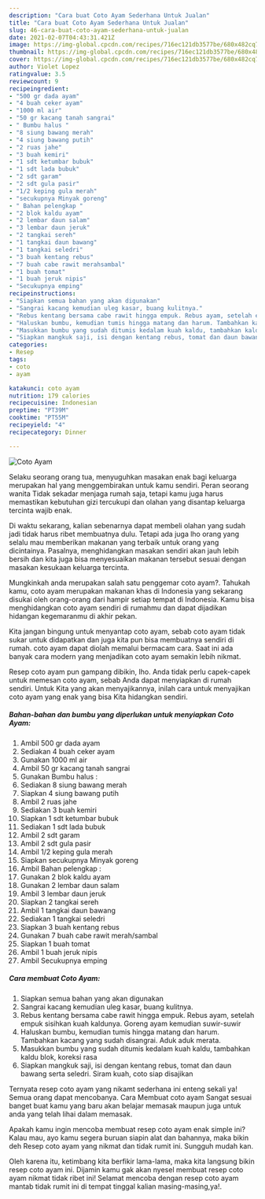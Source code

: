 ```yaml
---
description: "Cara buat Coto Ayam Sederhana Untuk Jualan"
title: "Cara buat Coto Ayam Sederhana Untuk Jualan"
slug: 46-cara-buat-coto-ayam-sederhana-untuk-jualan
date: 2021-02-07T04:43:31.421Z
image: https://img-global.cpcdn.com/recipes/716ec121db3577be/680x482cq70/coto-ayam-foto-resep-utama.jpg
thumbnail: https://img-global.cpcdn.com/recipes/716ec121db3577be/680x482cq70/coto-ayam-foto-resep-utama.jpg
cover: https://img-global.cpcdn.com/recipes/716ec121db3577be/680x482cq70/coto-ayam-foto-resep-utama.jpg
author: Violet Lopez
ratingvalue: 3.5
reviewcount: 9
recipeingredient:
- "500 gr dada ayam"
- "4 buah ceker ayam"
- "1000 ml air"
- "50 gr kacang tanah sangrai"
- " Bumbu halus "
- "8 siung bawang merah"
- "4 siung bawang putih"
- "2 ruas jahe"
- "3 buah kemiri"
- "1 sdt ketumbar bubuk"
- "1 sdt lada bubuk"
- "2 sdt garam"
- "2 sdt gula pasir"
- "1/2 keping gula merah"
- "secukupnya Minyak goreng"
- " Bahan pelengkap "
- "2 blok kaldu ayam"
- "2 lembar daun salam"
- "3 lembar daun jeruk"
- "2 tangkai sereh"
- "1 tangkai daun bawang"
- "1 tangkai seledri"
- "3 buah kentang rebus"
- "7 buah cabe rawit merahsambal"
- "1 buah tomat"
- "1 buah jeruk nipis"
- "Secukupnya emping"
recipeinstructions:
- "Siapkan semua bahan yang akan digunakan"
- "Sangrai kacang kemudian uleg kasar, buang kulitnya."
- "Rebus kentang bersama cabe rawit hingga empuk. Rebus ayam, setelah empuk sisihkan kuah kaldunya. Goreng ayam kemudian suwir-suwir"
- "Haluskan bumbu, kemudian tumis hingga matang dan harum. Tambahkan kacang yang sudah disangrai. Aduk aduk merata."
- "Masukkan bumbu yang sudah ditumis kedalam kuah kaldu, tambahkan kaldu blok, koreksi rasa"
- "Siapkan mangkuk saji, isi dengan kentang rebus, tomat dan daun bawang serta seledri. Siram kuah, coto siap disajikan"
categories:
- Resep
tags:
- coto
- ayam

katakunci: coto ayam 
nutrition: 179 calories
recipecuisine: Indonesian
preptime: "PT39M"
cooktime: "PT55M"
recipeyield: "4"
recipecategory: Dinner

---
```



![Coto Ayam](https://img-global.cpcdn.com/recipes/716ec121db3577be/680x482cq70/coto-ayam-foto-resep-utama.jpg)

Selaku seorang orang tua, menyuguhkan masakan enak bagi keluarga merupakan hal yang menggembirakan untuk kamu sendiri. Peran seorang  wanita Tidak sekadar menjaga rumah saja, tetapi kamu juga harus memastikan kebutuhan gizi tercukupi dan olahan yang disantap keluarga tercinta wajib enak.

Di waktu  sekarang, kalian sebenarnya dapat membeli olahan yang sudah jadi tidak harus ribet membuatnya dulu. Tetapi ada juga lho orang yang selalu mau memberikan makanan yang terbaik untuk orang yang dicintainya. Pasalnya, menghidangkan masakan sendiri akan jauh lebih bersih dan kita juga bisa menyesuaikan makanan tersebut sesuai dengan masakan kesukaan keluarga tercinta. 



Mungkinkah anda merupakan salah satu penggemar coto ayam?. Tahukah kamu, coto ayam merupakan makanan khas di Indonesia yang sekarang disukai oleh orang-orang dari hampir setiap tempat di Indonesia. Kamu bisa menghidangkan coto ayam sendiri di rumahmu dan dapat dijadikan hidangan kegemaranmu di akhir pekan.

Kita jangan bingung untuk menyantap coto ayam, sebab coto ayam tidak sukar untuk didapatkan dan juga kita pun bisa membuatnya sendiri di rumah. coto ayam dapat diolah memalui bermacam cara. Saat ini ada banyak cara modern yang menjadikan coto ayam semakin lebih nikmat.

Resep coto ayam pun gampang dibikin, lho. Anda tidak perlu capek-capek untuk memesan coto ayam, sebab Anda dapat menyiapkan di rumah sendiri. Untuk Kita yang akan menyajikannya, inilah cara untuk menyajikan coto ayam yang enak yang bisa Kita hidangkan sendiri.

<!--inarticleads1-->

##### Bahan-bahan dan bumbu yang diperlukan untuk menyiapkan Coto Ayam:

1. Ambil 500 gr dada ayam
1. Sediakan 4 buah ceker ayam
1. Gunakan 1000 ml air
1. Ambil 50 gr kacang tanah sangrai
1. Gunakan  Bumbu halus :
1. Sediakan 8 siung bawang merah
1. Siapkan 4 siung bawang putih
1. Ambil 2 ruas jahe
1. Sediakan 3 buah kemiri
1. Siapkan 1 sdt ketumbar bubuk
1. Sediakan 1 sdt lada bubuk
1. Ambil 2 sdt garam
1. Ambil 2 sdt gula pasir
1. Ambil 1/2 keping gula merah
1. Siapkan secukupnya Minyak goreng
1. Ambil  Bahan pelengkap :
1. Gunakan 2 blok kaldu ayam
1. Gunakan 2 lembar daun salam
1. Ambil 3 lembar daun jeruk
1. Siapkan 2 tangkai sereh
1. Ambil 1 tangkai daun bawang
1. Sediakan 1 tangkai seledri
1. Siapkan 3 buah kentang rebus
1. Gunakan 7 buah cabe rawit merah/sambal
1. Siapkan 1 buah tomat
1. Ambil 1 buah jeruk nipis
1. Ambil Secukupnya emping




<!--inarticleads2-->

##### Cara membuat Coto Ayam:

1. Siapkan semua bahan yang akan digunakan
1. Sangrai kacang kemudian uleg kasar, buang kulitnya.
1. Rebus kentang bersama cabe rawit hingga empuk. Rebus ayam, setelah empuk sisihkan kuah kaldunya. Goreng ayam kemudian suwir-suwir
1. Haluskan bumbu, kemudian tumis hingga matang dan harum. Tambahkan kacang yang sudah disangrai. Aduk aduk merata.
1. Masukkan bumbu yang sudah ditumis kedalam kuah kaldu, tambahkan kaldu blok, koreksi rasa
1. Siapkan mangkuk saji, isi dengan kentang rebus, tomat dan daun bawang serta seledri. Siram kuah, coto siap disajikan




Ternyata resep coto ayam yang nikamt sederhana ini enteng sekali ya! Semua orang dapat mencobanya. Cara Membuat coto ayam Sangat sesuai banget buat kamu yang baru akan belajar memasak maupun juga untuk anda yang telah lihai dalam memasak.

Apakah kamu ingin mencoba membuat resep coto ayam enak simple ini? Kalau mau, ayo kamu segera buruan siapin alat dan bahannya, maka bikin deh Resep coto ayam yang nikmat dan tidak rumit ini. Sungguh mudah kan. 

Oleh karena itu, ketimbang kita berfikir lama-lama, maka kita langsung bikin resep coto ayam ini. Dijamin kamu gak akan nyesel membuat resep coto ayam nikmat tidak ribet ini! Selamat mencoba dengan resep coto ayam mantab tidak rumit ini di tempat tinggal kalian masing-masing,ya!.

